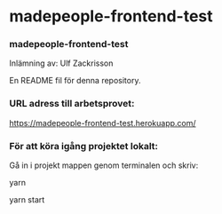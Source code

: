 # madepeople-frontend-test
### madepeople-frontend-test
Inlämning av: Ulf Zackrisson

En README fil för denna repository.

### URL adress till arbetsprovet:
https://madepeople-frontend-test.herokuapp.com/

### För att köra igång projektet lokalt:
Gå in i projekt mappen genom terminalen och skriv:

yarn

yarn start